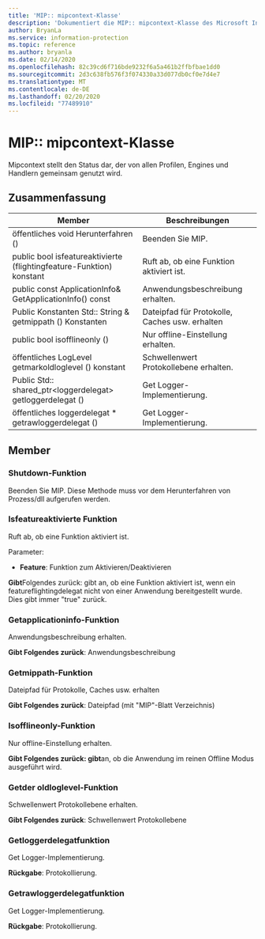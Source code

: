 ```yaml
---
title: 'MIP:: mipcontext-Klasse'
description: 'Dokumentiert die MIP:: mipcontext-Klasse des Microsoft Information Protection (MIP) SDK.'
author: BryanLa
ms.service: information-protection
ms.topic: reference
ms.author: bryanla
ms.date: 02/14/2020
ms.openlocfilehash: 82c39cd6f716bde9232f6a5a461b2ffbfbae1dd0
ms.sourcegitcommit: 2d3c638fb576f3f074330a33d077db0cf0e7d4e7
ms.translationtype: MT
ms.contentlocale: de-DE
ms.lasthandoff: 02/20/2020
ms.locfileid: "77489910"
---
```

# <a name="class-mipmipcontext"></a>MIP:: mipcontext-Klasse 
Mipcontext stellt den Status dar, der von allen Profilen, Engines und Handlern gemeinsam genutzt wird.
  
## <a name="summary"></a>Zusammenfassung
 Member                        | Beschreibungen                                
--------------------------------|---------------------------------------------
öffentliches void Herunterfahren ()  |  Beenden Sie MIP.
public bool isfeatureaktivierte (flightingfeature-Funktion) konstant  |  Ruft ab, ob eine Funktion aktiviert ist.
public const ApplicationInfo& GetApplicationInfo() const  |  Anwendungsbeschreibung erhalten.
Public Konstanten Std:: String & getmippath () Konstanten  |  Dateipfad für Protokolle, Caches usw. erhalten
public bool isofflineonly ()  |  Nur offline-Einstellung erhalten.
öffentliches LogLevel getmarkoldloglevel () konstant  |  Schwellenwert Protokollebene erhalten.
Public Std:: shared_ptr\<loggerdelegat\> getloggerdelegat ()  |  Get Logger-Implementierung.
öffentliches loggerdelegat * getrawloggerdelegat ()  |  Get Logger-Implementierung.
  
## <a name="members"></a>Member
  
### <a name="shutdown-function"></a>Shutdown-Funktion
Beenden Sie MIP.
Diese Methode muss vor dem Herunterfahren von Prozess/dll aufgerufen werden.
  
### <a name="isfeatureenabled-function"></a>Isfeatureaktivierte Funktion
Ruft ab, ob eine Funktion aktiviert ist.

Parameter:  
* **Feature**: Funktion zum Aktivieren/Deaktivieren



  
**Gibt**Folgendes zurück: gibt an, ob eine Funktion aktiviert ist, wenn ein featureflightingdelegat nicht von einer Anwendung bereitgestellt wurde. Dies gibt immer "true" zurück.
  
### <a name="getapplicationinfo-function"></a>Getapplicationinfo-Funktion
Anwendungsbeschreibung erhalten.

  
**Gibt Folgendes zurück**: Anwendungsbeschreibung
  
### <a name="getmippath-function"></a>Getmippath-Funktion
Dateipfad für Protokolle, Caches usw. erhalten

  
**Gibt Folgendes zurück**: Dateipfad (mit "MIP"-Blatt Verzeichnis)
  
### <a name="isofflineonly-function"></a>Isofflineonly-Funktion
Nur offline-Einstellung erhalten.

  
**Gibt Folgendes zurück: gibt**an, ob die Anwendung im reinen Offline Modus ausgeführt wird.
  
### <a name="getthresholdloglevel-function"></a>Getder oldloglevel-Funktion
Schwellenwert Protokollebene erhalten.

  
**Gibt Folgendes zurück**: Schwellenwert Protokollebene
  
### <a name="getloggerdelegate-function"></a>Getloggerdelegatfunktion
Get Logger-Implementierung.

  
**Rückgabe**: Protokollierung.
  
### <a name="getrawloggerdelegate-function"></a>Getrawloggerdelegatfunktion
Get Logger-Implementierung.

  
**Rückgabe**: Protokollierung.